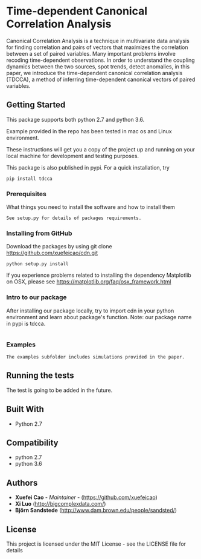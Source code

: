 # Time-dependent Canonical Correlation Analysis 
Canonical Correlation Analysis is a technique in multivariate data analysis for finding correlation and pairs of vectors that maximizes the correlation between a set of paired variables. Many important problems involve recoding time-dependent observations. In order to understand the coupling dynamics between the two sources, spot trends, detect anomalies, in this paper, we introduce the time-dependent canonical correlation analysis (TDCCA), a method of inferring time-dependent canonical vectors of paired variables.  


## Getting Started
This package supports both python 2.7 and python 3.6.

Example provided in the repo has been tested in mac os and Linux environment. 

These instructions will get you a copy of the project up and running on your local machine for development and testing purposes. 

This package is also published in pypi.  For a quick installation, try

```
pip install tdcca 
```

### Prerequisites

What things you need to install the software and how to install them

```
See setup.py for details of packages requirements. 
```

### Installing from GitHub


Download the packages by using git clone https://github.com/xuefeicao/cdn.git

```
python setup.py install
```

If you experience problems related to installing the dependency Matplotlib on OSX, please see https://matplotlib.org/faq/osx_framework.html 

### Intro to our package
After installing our package locally, try to import cdn in your python environment and learn about package's function. 
Note: our package name in pypi is tdcca.
```

```


### Examples
```
The examples subfolder includes simulations provided in the paper. 
```

## Running the tests

The test is going to be added in the future.

## Built With

* Python 2.7

## Compatibility
* python 2.7
* python 3.6 

## Authors

* **Xuefei Cao** - *Maintainer* - (https://github.com/xuefeicao)
* **Xi Luo** (http://bigcomplexdata.com/)
* **Björn Sandstede** (http://www.dam.brown.edu/people/sandsted/)


## License

This project is licensed under the MIT License - see the LICENSE file for details

